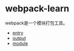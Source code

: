 # webpack-learn
webpack是一个模块打包工具。
- [entry](https://github.com/andyChenAn/webpack-learn/tree/master/entry/entry.md)
- [output](https://github.com/andyChenAn/webpack-learn/tree/master/output/output.md)
- [module](https://github.com/andyChenAn/webpack-learn/tree/master/module/module.md)